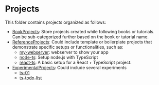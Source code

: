 # Projects

This folder contains projects organized as follows:

- [BookProjects](book-pr/): Store projects created while following books or tutorials. Can be sub-categorized further based on the book or tutorial name.
- [ReferenceProjects](reference-pr/): Could include template or boilerplate projects that demonstrate specific setups or functionalities, such as:
    - [my-webserver](reference-pr/my-webserver/): webserver to show your app
    - [node-ts](reference-pr/node-ts/): Setup node.js with TypeScript
    - [react-ts](reference-pr/react-ts-setup/): A basic setup for a React + TypeScript project.
    <!-- - [comms-ts](reference-pr/comms-ts/): Projects that implement various communication protocols or APIs.
    - [ui-ts](reference-pr/ui-comp-ts/)UIComponents: Reusable UI components built with TypeScript. -->
- [ExperimentalProjects](experiment-pr/): Could include several experiments
    - [ts-01](experiment-pr/ts-01/)
    - [ts-todo-list](experiment-pr/ts-todo-list/)